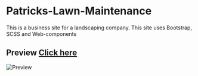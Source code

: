 # Patricks-Lawn-Maintenance

This is a business site for a landscaping company. This site uses Bootstrap, SCSS and Web-components

## Preview [Click here](https://patrickslawnmaintenance.netlify.app/)

![Preview](./PatricksLawnMaintenancePreview.gif)
